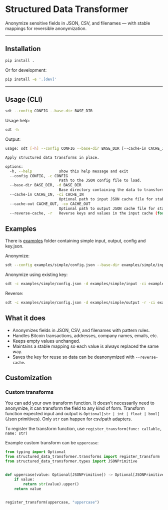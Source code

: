 # Structured Data Transformer

Anonymize sensitive fields in JSON, CSV, and filenames — with stable mappings for reversible anonymization.

---

## Installation

```bash
pip install .
```

Or for development:

```bash
pip install -e '.[dev]'
```

---

## Usage (CLI)

```bash
sdt --config CONFIG --base-dir BASE_DIR
```

Usage help:

```bash
sdt -h
```

Output:

```bash
usage: sdt [-h] --config CONFIG --base-dir BASE_DIR [--cache-in CACHE_IN] [--cache-out CACHE_OUT] [--reverse-cache]

Apply structured data transforms in place.

options:
  -h, --help            show this help message and exit
  --config CONFIG, -c CONFIG
                        Path to the JSON config file to load.
  --base-dir BASE_DIR, -d BASE_DIR
                        Base directory containing the data to transform in place.
  --cache-in CACHE_IN, -ci CACHE_IN
                        Optional path to input JSON cache file for stable anonymizer.
  --cache-out CACHE_OUT, -co CACHE_OUT
                        Optional path to output JSON cache file for stable anonymizer.
  --reverse-cache, -r   Reverse keys and values in the input cache (for decoding instead of encoding).
```

## Examples

There is [examples](examples/simple) folder containing simple input, output, config and key.json.

Anonymize:

```bash
sdt --config examples/simple/config.json --base-dir examples/simple/input

```
Anonymize using existing key:

```bash
sdt -c examples/simple/config.json -d examples/simple/input -ci examples/simple/key.json
```

Reverse:

```bash
sdt -c examples/simple/config.json -d examples/simple/output -r -ci examples/simple/key.json
```

## What it does

- Anonymizes fields in JSON, CSV, and filenames with pattern rules.
- Handles Bitcoin transactions, addresses, company names, emails, etc.
- Keeps empty values unchanged.
- Maintains a stable mapping so each value is always replaced the same way.
- Saves the key for reuse so data can be deanonymized with `--reverse-cache`.

## Customization

### Custom transforms

You can add your own transform function. It doesn't necessarily need to anonymize, it can transform the field to any kind of form.
Transform function expected input and output is `Optional[str | int | float | bool]` (Json primitives).
Only `str` can happen for csv/path adapters.

To register the transform function, use `register_transform(func: callable, name: str)` 

Example custom transform can be `uppercase`:

```python
from typing import Optional
from structured_data_transformer.transforms import register_transform
from structured_data_transformer.types import JSONPrimitive


def uppercase(value: Optional[JSONPrimitive]) -> Optional[JSONPrimitive]:
    if value:
        return str(value).upper()
    return value


register_transform(uppercase, "uppercase")
```

